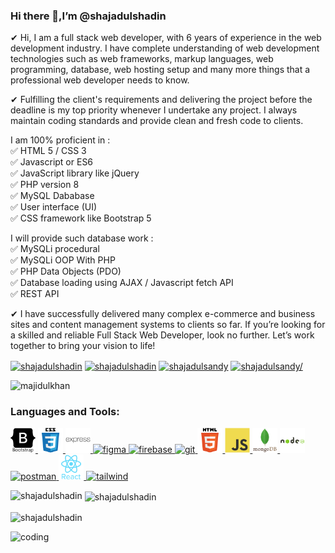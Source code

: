
### Hi there 👋,I’m @shajadulshadin
 
✔ Hi, I am a full stack web developer, with 6 years of experience in the web development industry. I have complete understanding of web development technologies such as web frameworks, markup languages, web programming, database, web hosting setup and many more things that a professional web developer needs to know.

✔ Fulfilling the client's requirements and delivering the project before the deadline is my top priority whenever I undertake any project. I always maintain coding standards and provide clean and fresh code to clients.

 I am 100% proficient in : </br>
✅ HTML 5 / CSS 3 </br>
✅ Javascript or ES6 </br>
✅ JavaScript library like jQuery </br> 
✅ PHP version 8 </br> 
✅ MySQL Dababase </br>
✅ User interface (UI) </br>
✅ CSS framework like Bootstrap 5 </br>

 I will provide such database work : </br>
✅ MySQLi procedural </br>
✅ MySQLi OOP With PHP </br>
✅ PHP Data Objects (PDO) </br>
✅ Database loading using AJAX / Javascript fetch API </br>
✅ REST API </br>

✔ I have successfully delivered many complex e-commerce and business sites and content management systems to clients so far. If you’re looking for a skilled and reliable Full Stack Web Developer, look no further. Let’s work together to bring your vision to life! 

<a href="https://twitter.com/shajadulshadin" target="blank"><img align="center" src="https://raw.githubusercontent.com/rahuldkjain/github-profile-readme-generator/master/src/images/icons/Social/twitter.svg" alt="shajadulshadin" height="30" width="40" /></a>
<a href="[https://linkedin.com/in/shajadulshadin/](https://www.linkedin.com/in/shajadul-shadin-028323290/)" target="blank"><img align="center" src="https://raw.githubusercontent.com/rahuldkjain/github-profile-readme-generator/master/src/images/icons/Social/linked-in-alt.svg" alt="shajadulshadin" height="30" width="40" /></a>
<a href="https://fb.com/shajadulsandy" target="blank"><img align="center" src="https://raw.githubusercontent.com/rahuldkjain/github-profile-readme-generator/master/src/images/icons/Social/facebook.svg" alt="shajadulsandy" height="30" width="40" /></a>
<a href="https://instagram.com/shajadulsandy/" target="blank"><img align="center" src="https://raw.githubusercontent.com/rahuldkjain/github-profile-readme-generator/master/src/images/icons/Social/instagram.svg" alt="shajadulsandy/" height="30" width="40" /></a>

<img src="https://camo.githubusercontent.com/982edab0abc28a4fdaf235be7c9364e1ab4ce76000381f3160dd02aa517d59b6/68747470733a2f2f6b6f6d617265762e636f6d2f67687076632f3f757365726e616d653d72617a6962756c2d69736c616d266c6162656c3d50726f66696c65253230766965777326636f6c6f723d306537356236267374796c653d666c6174" alt="majidulkhan" data-canonical-src="https://komarev.com/ghpvc/?username=shajadulshadin&amp;label=Profile%20views&amp;color=0e75b6&amp;style=flat" style="max-width: 100%;">

<h3 align="left">Languages and Tools:</h3>

<p align="left"> <a href="https://getbootstrap.com" target="_blank" rel="noreferrer"> <img src="https://raw.githubusercontent.com/devicons/devicon/master/icons/bootstrap/bootstrap-plain-wordmark.svg" alt="bootstrap" width="40" height="40"/> </a> <a href="https://www.w3schools.com/css/" target="_blank" rel="noreferrer"> <img src="https://raw.githubusercontent.com/devicons/devicon/master/icons/css3/css3-original-wordmark.svg" alt="css3" width="40" height="40"/> </a> <a href="https://expressjs.com" target="_blank" rel="noreferrer"> <img src="https://raw.githubusercontent.com/devicons/devicon/master/icons/express/express-original-wordmark.svg" alt="express" width="40" height="40"/> </a> <a href="https://www.figma.com/" target="_blank" rel="noreferrer"> <img src="https://www.vectorlogo.zone/logos/figma/figma-icon.svg" alt="figma" width="40" height="40"/> </a> <a href="https://firebase.google.com/" target="_blank" rel="noreferrer"> <img src="https://www.vectorlogo.zone/logos/firebase/firebase-icon.svg" alt="firebase" width="40" height="40"/> </a> <a href="https://git-scm.com/" target="_blank" rel="noreferrer"> <img src="https://www.vectorlogo.zone/logos/git-scm/git-scm-icon.svg" alt="git" width="40" height="40"/> </a> <a href="https://www.w3.org/html/" target="_blank" rel="noreferrer"> <img src="https://raw.githubusercontent.com/devicons/devicon/master/icons/html5/html5-original-wordmark.svg" alt="html5" width="40" height="40"/> </a> <a href="https://developer.mozilla.org/en-US/docs/Web/JavaScript" target="_blank" rel="noreferrer"> <img src="https://raw.githubusercontent.com/devicons/devicon/master/icons/javascript/javascript-original.svg" alt="javascript" width="40" height="40"/> </a> <a href="https://www.mongodb.com/" target="_blank" rel="noreferrer"> <img src="https://raw.githubusercontent.com/devicons/devicon/master/icons/mongodb/mongodb-original-wordmark.svg" alt="mongodb" width="40" height="40"/> </a> <a href="https://nodejs.org" target="_blank" rel="noreferrer"> <img src="https://raw.githubusercontent.com/devicons/devicon/master/icons/nodejs/nodejs-original-wordmark.svg" alt="nodejs" width="40" height="40"/> </a> <a href="https://postman.com" target="_blank" rel="noreferrer"> <img src="https://www.vectorlogo.zone/logos/getpostman/getpostman-icon.svg" alt="postman" width="40" height="40"/> </a> <a href="https://reactjs.org/" target="_blank" rel="noreferrer"> <img src="https://raw.githubusercontent.com/devicons/devicon/master/icons/react/react-original-wordmark.svg" alt="react" width="40" height="40"/> </a> <a href="https://tailwindcss.com/" target="_blank" rel="noreferrer"> <img src="https://www.vectorlogo.zone/logos/tailwindcss/tailwindcss-icon.svg" alt="tailwind" width="40" height="40"/> </a> </p>

<p><img align="left" src="https://github-readme-stats.vercel.app/api/top-langs?username=shajadulshadin&show_icons=true&locale=en&layout=compact" alt="shajadulshadin" /></p>

<p>&nbsp;<img align="center" src="https://github-readme-stats.vercel.app/api?username=shajadulshadin&show_icons=true&locale=en" alt="shajadulshadin" /></p>

<p><img align="center" src="https://github-readme-streak-stats.herokuapp.com/?user=shajadulshadin&" alt="shajadulshadin" /></p>
<img align="left" alt="coding" src="https://camo.githubusercontent.com/97d0c0c4209208d8ec9573c7e213e05872a9f59b703868647b559b77af601cc6/68747470733a2f2f692e70696e696d672e636f6d2f6f726967696e616c732f65382f66342f35332f65386634353334363961336563393765636433353464663436356437333931332e676966" data-canonical-src="https://i.pinimg.com/originals/e8/f4/53/e8f453469a3ec97ecd354df465d73913.gif" style="max-width: 100%; display: inline-block;" data-target="animated-image.originalImage">

